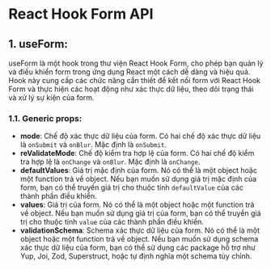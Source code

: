 # React Hook Form API

## 1. useForm:
useForm là một hook trong thư viện React Hook Form, cho phép bạn quản lý và điều khiển form trong ứng dụng React một cách dễ dàng và hiệu quả. Hook này cung cấp các chức năng cần thiết để kết nối form với React Hook Form và thực hiện các hoạt động như xác thực dữ liệu, theo dõi trạng thái và xử lý sự kiện của form.

### 1.1. Generic props:
- **mode**: Chế độ xác thực dữ liệu của form. Có hai chế độ xác thực dữ liệu là `onSubmit` và `onBlur`. Mặc định là `onSubmit`.
- **reValidateMode**: Chế độ kiểm tra hợp lệ của form. Có hai chế độ kiểm tra hợp lệ là `onChange` và `onBlur`. Mặc định là `onChange`.
- **defaultValues**: Giá trị mặc định của form. Nó có thể là một object hoặc một function trả về object. Nếu bạn muốn sử dụng giá trị mặc định của form, bạn có thể truyền giá trị cho thuộc tính `defaultValue` của các thành phần điều khiển.
- **values**: Giá trị của form. Nó có thể là một object hoặc một function trả về object. Nếu bạn muốn sử dụng giá trị của form, bạn có thể truyền giá trị cho thuộc tính `value` của các thành phần điều khiển.
- **validationSchema**: Schema xác thực dữ liệu của form. Nó có thể là một object hoặc một function trả về object. Nếu bạn muốn sử dụng schema xác thực dữ liệu của form, bạn có thể sử dụng các package hỗ trợ như Yup, Joi, Zod, Superstruct, hoặc tự định nghĩa một schema tùy chỉnh.